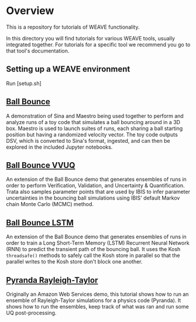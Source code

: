 # Overview

This is a repository for tutorials of WEAVE functionality.

In this directory you will find tutorials for various WEAVE tools, usually integrated together. For tutorials for a specific tool we recommend you go to that tool's documentation.

## Setting up a WEAVE environment

Run [setup.sh] 

## [Ball Bounce](bouncing_ball)

A demonstration of Sina and Maestro being used together to perform and analyze runs of a toy code that simulates a ball bouncing around in a 3D box. Maestro is used to launch suites of runs, each sharing a ball starting position but having a randomized velocity vector. The toy code outputs DSV, which is converted to Sina's format, ingested, and can then be explored in the included Jupyter notebooks.

## [Ball Bounce VVUQ](bouncing_ball_vvuq)

An extension of the Ball Bounce demo that generates ensembles of runs in order to perform Verification, Validation, and Uncertainty & Quantification. Trata also samples parameter points that are used by IBIS to infer parameter uncertainties in the bouncing ball simulations using IBIS' default Markov chain Monte Carlo (MCMC) method.

## [Ball Bounce LSTM](bouncing_ball_lstm)

An extension of the Ball Bounce demo that generates ensembles of runs in order to train a Long Short-Term Memory (LSTM) Recurrent Neural Network (RNN) to predict the transient path of the bouncing ball. It uses the Kosh `threadsafe()` methods to safely call the Kosh store in parallel so that the parallel writes to the Kosh store don't block one another.

## [Pyranda Rayleigh-Taylor](pyranda_rayleigh_taylor)

Originally an Amazon Web Services demo, this tutorial shows how to run an ensemble of Rayleigh-Taylor simulations for a physics code (Pyranda). It shows how to run the ensembles, keep track of what was ran and run some UQ post-processing.
